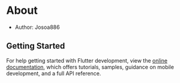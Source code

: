 # About

- Author: Josoa886 

## Getting Started

For help getting started with Flutter development, view the
[online documentation](https://docs.flutter.dev/), which offers tutorials,
samples, guidance on mobile development, and a full API reference.
